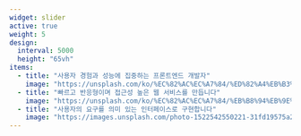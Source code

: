 ```yaml
---
widget: slider
active: true
weight: 5
design:
  interval: 5000
  height: "65vh"
items:
  - title: "사용자 경험과 성능에 집중하는 프론트엔드 개발자"
    image: "https://unsplash.com/ko/%EC%82%AC%EC%A7%84/%ED%82%A4%EB%B3%B4%EB%93%9C%EC%99%80-%EB%A7%88%EC%9A%B0%EC%8A%A4%EA%B0%80-%EC%9E%88%EB%8A%94-%EC%BB%B4%ED%93%A8%ED%84%B0-yGQmjh2uOTg"
  - title: "빠르고 반응형이며 접근성 높은 웹 서비스를 만듭니다"
    image: "https://unsplash.com/ko/%EC%82%AC%EC%A7%84/%EB%B8%94%EB%9E%99-%ED%8F%89%EB%A9%B4-%EC%8A%A4%ED%81%AC%EB%A6%B0-%EC%BB%B4%ED%93%A8%ED%84%B0-%EB%AA%A8%EB%8B%88%ED%84%B0-oXlXu2qukGE"
  - title: "사용자의 요구를 의미 있는 인터페이스로 구현합니다"
    image: "https://images.unsplash.com/photo-1522542550221-31fd19575a2d?ixlib=rb-4.1.0&ixid=M3wxMjA3fDB8MHxzZWFyY2h8Mnx8JUVCJTk0JTk0JUVDJUE3JTgwJUVEJTg0JUI4JTIwJUVDJUEwJTkxJUVBJUI3JUJDJUVDJTg0JUIxfGVufDB8fDB8fHww&auto=format&fit=crop&q=60&w=1000"
---
```

